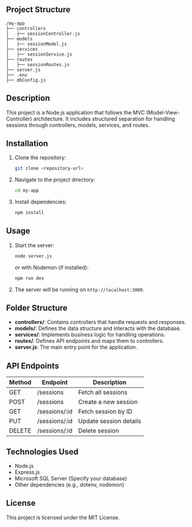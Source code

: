 ## Project Structure
```
/my-app
├── controllers
│   ├── sessionController.js
├── models
│   ├── sessionModel.js
├── services
│   ├── sessionService.js
├── routes
│   ├── sessionRoutes.js
├── server.js
├── .env
├── dbConfig.js
```

## Description
This project is a Node.js application that follows the MVC (Model-View-Controller) architecture. It includes structured separation for handling sessions through controllers, models, services, and routes.

## Installation

1. Clone the repository:
   ```sh
   git clone <repository-url>
   ```
2. Navigate to the project directory:
   ```sh
   cd my-app
   ```
3. Install dependencies:
   ```sh
   npm install
   ```

## Usage

1. Start the server:
   ```sh
   node server.js
   ```
   or with Nodemon (if installed):
   ```sh
   npm run dev
   ```
2. The server will be running on `http://localhost:3000`.

## Folder Structure
- **controllers/**: Contains controllers that handle requests and responses.
- **models/**: Defines the data structure and interacts with the database.
- **services/**: Implements business logic for handling operations.
- **routes/**: Defines API endpoints and maps them to controllers.
- **server.js**: The main entry point for the application.

## API Endpoints
| Method | Endpoint | Description |
|--------|---------|-------------|
| GET | /sessions | Fetch all sessions |
| POST | /sessions | Create a new session |
| GET | /sessions/:id | Fetch session by ID |
| PUT | /sessions/:id | Update session details |
| DELETE | /sessions/:id | Delete session |

## Technologies Used
- Node.js
- Express.js
- Microsoft SQL Server (Specify your database)
- Other dependencies (e.g., dotenv, nodemon)

## License
This project is licensed under the MIT License.


